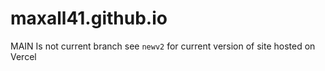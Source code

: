 # maxall41.github.io
MAIN Is not current branch see `newv2` for current version of site hosted on Vercel
